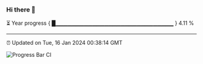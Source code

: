 ### Hi there 👋

⏳ Year progress { █▁▁▁▁▁▁▁▁▁▁▁▁▁▁▁▁▁▁▁▁▁▁▁▁▁▁▁▁▁ } 4.11 %

---

⏰ Updated on Tue, 16 Jan 2024 00:38:14 GMT

![Progress Bar CI](https://github.com/Shyam-Makwana/GitHub-Actions-Demo/workflows/Progress%20Bar%20CI/badge.svg)

